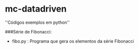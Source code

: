 # mc-datadriven

''Códigos exemplos em python''

###Série de Fibonacci:

- fibo.py : Programa que gera os elementos da série Fibonacci
